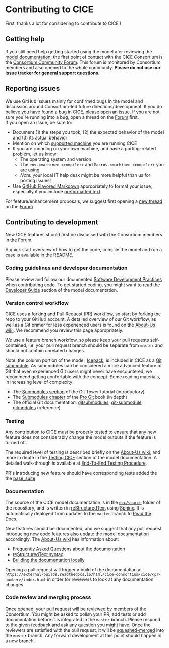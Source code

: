 # Contributing to CICE

First, thanks a lot for considering to contribute to CICE !

## Getting help
If you still need help getting started using the model afer reviewing the [model documentation][doc-running], the first point of contact with the CICE Consortium is the [Consortium Community Forum][forum]. 
This forum is monitored by Consortium members and also opened to the whole community.
**Please do not use our issue tracker for general support questions.**

[doc-running]: https://cice-consortium-cice.readthedocs.io/en/master/user_guide/ug_running.html
[forum]: https://xenforo.cgd.ucar.edu/cesm/forums/cice-consortium.146/

## Reporting issues
We use GitHub issues mainly for confirmed bugs in the model and discussion around Consortium-led future directions/development. 
If you do believe you have found a bug in CICE, please [open an issue](https://github.com/CICE-Consortium/CICE/issues/new). 
If you are not sure you're running into a bug, open a thread on the [Forum][forum] first.  
If you open an issue, be sure to:
- Document (1) the steps you took, (2) the expected behavior of the model and (3) its actual behavior
- Mention on which [supported machine](/configuration/scripts/machines) you are running CICE
- If you are runnning on your own machine, and have a porting-related problem, let us know:
   - The operating system and version
   - The `env.<machine>_<compiler>` and `Macros.<machine>_<compiler>` you are using
   - *Note:* your local IT help desk might be more helpful than us for porting issues! 
- Use [GitHub Flavored Markdown][gfm] appropriately to format your issue, especially if you include [preformatted text][code]


For feature/enhancement proposals, we suggest first opening a [new thread][new-thread] on the [Forum][discussion-board-wiki].

[new-thread]: https://xenforo.cgd.ucar.edu/cesm/forums/cice-consortium.146/post-thread
[discussion-board-wiki]: https://github.com/CICE-Consortium/About-Us/wiki/Contacting-the-Consortium#discussion-board
[gfm]: https://help.github.com/en/github/writing-on-github
[code]: https://help.github.com/en/github/writing-on-github/creating-and-highlighting-code-blocks

## Contributing to development
New CICE features should first be discussed with the Consortium members in the [Forum][forum]. 

A quick start overview of how to get the code, compile the model and run a case is available in the [README][quick-start].

[quick-start]: README.md#getting-started

### Coding guidelines and developer documentation
Please review and follow our documented [Software Development Practices][dev-practices] when contributing code. 
To get started coding, you might want to read the [Developer Guide][developer-guide] section of the model documentation.

[dev-practices]: https://github.com/CICE-Consortium/About-Us/wiki/Software-Development-Practices
[developer-guide]: https://cice-consortium-cice.readthedocs.io/en/master/developer_guide/index.html

### Version control workflow
CICE uses a forking and Pull Request (PR) workflow, so start by [forking][cice-fork] the repo to your GitHub account. 
A detailed overview of our Git workflow, as well as a Git primer for less experienced users is found on the [About-Us wiki][git-workflow].
We recommend you review this page appropriately.  

We use a feature branch workflow, so please keep your pull requests self-contained, i.e. your pull request branch should be separate from `master` and should not contain unrelated changes.  

Note: the column portion of the model, [Icepack][icepack], is included in CICE as a [Git submodule][wiki-submodule].
As submodules can be considered a more advanced feature of Git that even experienced Git users might never have encountered, we recommend getting confortable with the concept.
Some reading materials, in increasing level of complexity:
- The [Submodules section][git-tower] of the Git Tower tutorial (introductory)
- The [Submodules chapter][git-book-submodule] of the [Pro Git][pro-git] book (in depth)
- The official Git documentation: [gitsubmodules][gitsubmodules], [git-submodule][git-submodule], [gitmodules][gitmodules] (reference)

[cice-fork]: https://github.com/CICE-Consortium/CICE/fork
[git-workflow]: https://github.com/CICE-Consortium/About-Us/wiki/Git-Workflow-Guidance
[icepack]: https://github.com/CICE-Consortium/Icepack
[wiki-submodule]: https://github.com/CICE-Consortium/About-Us/wiki/Git-Workflow-Guidance#submodules
[git-book-submodule]: https://git-scm.com/book/en/v2/Git-Tools-Submodules
[pro-git]: https://git-scm.com/book/en/v2
[git-tower]: https://www.git-tower.com/learn/git/ebook/en/command-line/advanced-topics/submodules
[gitsubmodules]: https://git-scm.com/docs/gitsubmodules
[git-submodule]: https://git-scm.com/docs/git-submodule
[gitmodules]: https://git-scm.com/docs/gitmodules

### Testing
Any contribution to CICE must be properly tested to ensure that any new feature does not considerably change the model outputs if the feature is turned off.

The required level of testing is described briefly on the [About-Us wiki][req-testing], and more in depth in the [Testing CICE][doc-testing] section of the model documentation.
A detailed walk-through is available at [End-To-End Testing Procedure][end-to-end].  

PR's introducing new feature should have corresponding tests added the the [base_suite](configuration/scripts/tests/base_suite.ts).

[req-testing]: https://github.com/CICE-Consortium/About-Us/wiki/Software-Development-Practices#required-testing
[doc-testing]: https://cice-consortium-cice.readthedocs.io/en/master/user_guide/ug_testing.html
[end-to-end]: https://cice-consortium-cice.readthedocs.io/en/master/user_guide/ug_testing.html#end-to-end-testing-procedure

### Documentation
The source of the CICE model documentation is in the [`doc/source`](doc/source) folder of the repository, and is written in [reStructuredText][rst] using [Sphinx][sphinx].
It is automatically deployed from updates to the `master` branch to [Read the Docs][rtd].  

New features should be documented, and we suggest that any pull request introducing new code features also update the model documentation accordingly.
The [About-Us wiki][wiki-doc] has information about:
- [Frequently Asked Questions][faq] about the documentation
- [reStructuredText syntax][wiki-rst]
- [Building the documentation locally][wiki-local]

Opening a pull request will trigger a build of the documentation at `https://external-builds.readthedocs.io/html/cice-consortium-cice/<pr-number>/index.html` in order for reviewers to look at any documentation changes.

[rst]: https://docutils.sourceforge.io/rst.html
[sphinx]: http://www.sphinx-doc.org/en/master/
[rtd]: https://cice-consortium-cice.readthedocs.io/
[wiki-doc]: https://github.com/CICE-Consortium/About-Us/wiki/Documentation-Workflow-Guidance
[faq]: https://github.com/CICE-Consortium/About-Us/wiki/Documentation-Workflow-Guidance#faqs
[wiki-rst]: https://github.com/CICE-Consortium/About-Us/wiki/Documentation-Workflow-Guidance#editing-rst-files
[wiki-local]: https://github.com/CICE-Consortium/About-Us/wiki/Documentation-Workflow-Guidance#using-sphinx
[wiki-pr]: https://github.com/CICE-Consortium/About-Us/wiki/Documentation-Workflow-Guidance#push-changes-back-to-the-repository

### Code review and merging process
Once opened, your pull request will be reviewed by members of the Consortium. 
You might be asked to polish your PR, add tests or add documentation before it is integrated in the `master` branch.
Please respond to the given feedback and ask any question you might have.
Once the reviewers are satisfied with the pull request, it will be [squashed-merged][squash] into the `master` branch.
Any forward development at this point should happen in a new branch.

[squash]: https://help.github.com/en/github/collaborating-with-issues-and-pull-requests/about-pull-request-merges#squash-and-merge-your-pull-request-commits